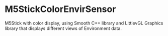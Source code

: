 # M5StickColorEnvirSensor
M5Stick with color display, using Smooth C++ library and LittlevGL Graphics library that displays different views of Environment data.
